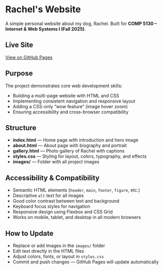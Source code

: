 # Rachel's Website

A simple personal website about my dog, Rachel. Built for **COMP 5130 – Internet & Web Systems I (Fall 2025)**.

## Live Site

[View on GitHub Pages](https://bryan-champagne.github.io/dog-website/)

## Purpose

The project demonstrates core web development skills:

- Building a multi-page website with HTML and CSS
- Implementing consistent navigation and responsive layout
- Adding a CSS-only “wow feature” (image hover zoom)
- Ensuring accessibility and cross-browser compatibility

## Structure

- **index.html** — Home page with introduction and hero image
- **about.html** — About page with biography and portrait
- **gallery.html** — Photo gallery of Rachel with captions
- **styles.css** — Styling for layout, colors, typography, and effects
- **images/** — Folder with all project images

## Accessibility & Compatibility

- Semantic HTML elements (`header`, `main`, `footer`, `figure`, etc.)
- Descriptive `alt` text for all images
- Good color contrast between text and background
- Keyboard focus styles for navigation
- Responsive design using Flexbox and CSS Grid
- Works on mobile, tablet, and desktop in all modern browsers

## How to Update

- Replace or add images in the `images/` folder
- Edit text directly in the HTML files
- Adjust colors, fonts, or layout in `styles.css`
- Commit and push changes — GitHub Pages will update automatically
